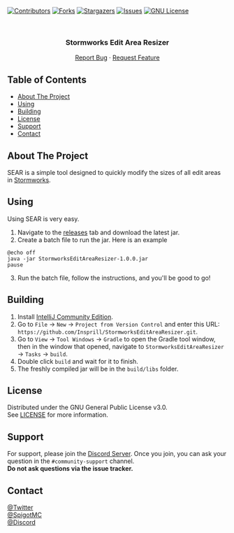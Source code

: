[![Contributors][contributors-shield]][contributors-url]
[![Forks][forks-shield]][forks-url]
[![Stargazers][stars-shield]][stars-url]
[![Issues][issues-shield]][issues-url]
[![GNU License][license-shield]][license-url]



<!-- PROJECT LOGO -->
<br />
<p align="center">
  <!-- <a href="https://github.com/Insprill/StormworksEditAreaResizer">
     <img src="logo.png" alt="Logo" width="500" height="500">
  </a> -->

<h3 align="center">Stormworks Edit Area Resizer</h3>

  <p align="center">
    <a href="https://github.com/Insprill/StormworksEditAreaResizer/issues">Report Bug</a>
    ·
    <a href="https://github.com/Insprill/StormworksEditAreaResizer/issues">Request Feature</a>
  </p>




<!-- TABLE OF CONTENTS -->

## Table of Contents

* [About The Project](#about-the-project)
* [Using]("#using")
* [Building]("#building")
* [License]("#license")
* [Support]("#support")
* [Contact]("#contact")




<!-- ABOUT THE PROJECT -->

## About The Project

SEAR is a simple tool designed to quickly modify the sizes of all edit areas in [Stormworks](https://store.steampowered.com/app/573090/).




<!-- USAGE -->

## Using

Using SEAR is very easy. 
1. Navigate to the [releases](https://github.com/Insprill/StormworksEditAreaResizer/releases) tab and download the latest jar.
2. Create a batch file to run the jar. Here is an example
```batch
@echo off
java -jar StormworksEditAreaResizer-1.0.0.jar
pause
```
3. Run the batch file, follow the instructions, and you'll be good to go!




<!-- BUILDING -->

## Building

1. Install [IntelliJ Community Edition](https://www.jetbrains.com/idea/download/).
2. Go to `File` -> `New` -> `Project from Version Control` and enter this URL: `https://github.com/Insprill/StormworksEditAreaResizer.git`.
3. Go to `View` -> `Tool Windows` -> `Gradle` to open the Gradle tool window, then in the window that opened, navigate to `StormworksEditAreaResizer` -> `Tasks` -> `build`.
4. Double click `build` and wait for it to finish.
5. The freshly compiled jar will be in the `build/libs` folder.




<!-- LICENSE -->

## License

Distributed under the GNU General Public License v3.0.  
See [LICENSE](https://github.com/Insprill/StormworksEditAreaResizer/blob/master/LICENSE) for more information.




<!-- SUPPORT -->

## Support

For support, please join the [Discord Server](https://discord.gg/SH7VyYtuC2). Once you join, you can ask your question in the `#community-support` channel.  
**Do not ask questions via the issue tracker.**





<!-- CONTACT -->

## Contact

[@Twitter](https://twitter.com/InsprillO_O)  
[@SpigotMC](https://www.spigotmc.org/members/724062/)  
[@Discord](https://discord.gg/SH7VyYtuC2)





<!-- MARKDOWN LINKS & IMAGES -->
<!-- https://www.markdownguide.org/basic-syntax/#reference-style-links -->

[contributors-shield]: https://img.shields.io/github/contributors/Insprill/StormworksEditAreaResizer.svg?style=for-the-badge
[contributors-url]: https://github.com/Insprill/StormworksEditAreaResizer/graphs/contributors
[forks-shield]: https://img.shields.io/github/forks/Insprill/StormworksEditAreaResizer.svg?style=for-the-badge
[forks-url]: https://github.com/Insprill/StormworksEditAreaResizer/network/members
[stars-shield]: https://img.shields.io/github/stars/Insprill/StormworksEditAreaResizer.svg?style=for-the-badge
[stars-url]: https://github.com/Insprill/StormworksEditAreaResizer/stargazers
[issues-shield]: https://img.shields.io/github/issues/Insprill/StormworksEditAreaResizer.svg?style=for-the-badge
[issues-url]: https://github.com/Insprill/StormworksEditAreaResizer/issues
[license-shield]: https://img.shields.io/github/license/Insprill/StormworksEditAreaResizer.svg?style=for-the-badge
[license-url]: https://github.com/Insprill/StormworksEditAreaResizer/blob/master/LICENSE.txt
